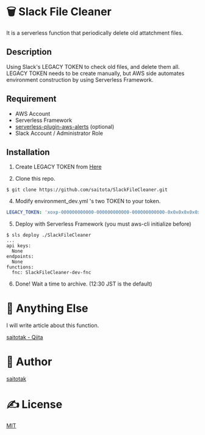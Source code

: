 ﻿# 🗑️ Slack File Cleaner
It is a serverless function that periodically delete old attatchment files.

## Description
Using Slack's LEGACY TOKEN to check old files, and delete them all.
LEGACY TOKEN needs to be create manually, but AWS side automates environment construction by using Serverless Framework.

## Requirement
- AWS Account
- Serverless Framework
- [serverless-plugin-aws-alerts](https://serverless.com/blog/serverless-ops-metrics/) (optional)
- Slack Account / Administrator Role

## Installation
1. Create LEGACY TOKEN from [Here](https://api.slack.com/custom-integrations/legacy-tokens)

2. Clone this repo.
```
$ git clone https://github.com/saitota/SlackFileCleaner.git
```

4. Modify environment_dev.yml 's two TOKEN to your token.
``` environment_dev.yml
LEGACY_TOKEN: 'xoxp-000000000000-000000000000-000000000000-0x0x0x0x0x0x0x0x0x0x0x0x0x0x0x0x'
```

5. Deploy with Serverless Framework (you must aws-cli initialize before)
```
$ sls deploy ./SlackFileCleaner
...
api keys:
  None
endpoints:
  None
functions:
  fnc: SlackFileCleaner-dev-fnc
```
6. Done! Wait a time to archive. (12:30 JST is the default)

# 🤔 Anything Else
I will write article about this function.

[saitotak - Qiita](https://qiita.com/saitotak/)

# 🐑 Author
[saitotak](https://qiita.com/saitotak)

# ✍ License
[MIT](./LICENSE)

